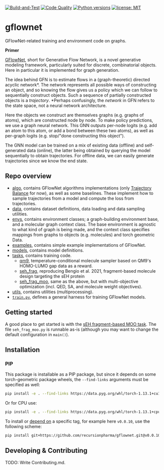 

[![Build-and-Test](https://github.com/recursionpharma/gflownet/actions/workflows/build-and-test.yaml/badge.svg)](https://github.com/recursionpharma/gflownet/actions/workflows/build-and-test.yaml)
[![Code Quality](https://github.com/recursionpharma/gflownet/actions/workflows/code-quality.yaml/badge.svg)](https://github.com/recursionpharma/gflownet/actions/workflows/code-quality.yaml)
[![Python versions](https://img.shields.io/badge/Python-3.9%2B-blue)](https://www.python.org/downloads/)
[![license: MIT](https://img.shields.io/badge/License-MIT-purple.svg)](LICENSE)

# gflownet

GFlowNet-related training and environment code on graphs.

**Primer**

[GFlowNet](https://yoshuabengio.org/2022/03/05/generative-flow-networks/), short for Generative Flow Network, is a novel generative modeling framework, particularly suited for discrete, combinatorial objects. Here in particular it is implemented for graph generation.

The idea behind GFN is to estimate flows in a (graph-theoretic) directed acyclic network*. The network represents all possible ways of constructing an object, and so knowing the flow gives us a policy which we can follow to sequentially construct objects. Such a sequence of partially constructed objects is a _trajectory_. *Perhaps confusingly, the _network_ in GFN refers to the state space, not a neural network architecture.

Here the objects we construct are themselves graphs (e.g. graphs of atoms), which are constructed node by node. To make policy predictions, we use a graph neural network. This GNN outputs per-node logits (e.g. add an atom to this atom, or add a bond between these two atoms), as well as per-graph logits (e.g. stop/"done constructing this object").

The GNN model can be trained on a mix of existing data (offline) and self-generated data (online), the latter being obtained by querying the model sequentially to obtain trajectories. For offline data, we can easily generate trajectories since we know the end state.

## Repo overview

- [algo](src/gflownet/algo), contains GFlowNet algorithms implementations (only [Trajectory Balance](https://arxiv.org/abs/2201.13259) for now), as well as some baselines. These implement how to sample trajectories from a model and compute the loss from trajectories.
- [data](src/gflownet/data), contains dataset definitions, data loading and data sampling utilities.
- [envs](src/gflownet/envs), contains environment classes; a graph-building environment base, and a molecular graph context class. The base environment is agnostic to what kind of graph is being made, and the context class specifies mappings from graphs to objects (e.g. molecules) and torch geometric Data.
- [examples](docs/examples), contains simple example implementations of GFlowNet.
- [models](src/gflownet/models), contains model definitions.
- [tasks](src/gflownet/tasks), contains training code.
    -  [qm9](src/gflownet/tasks/qm9/qm9.py), temperature-conditional molecule sampler based on QM9's HOMO-LUMO gap data as a reward.
    -  [seh_frag](src/gflownet/tasks/seh_frag.py), reproducing Bengio et al. 2021, fragment-based molecule design targeting the sEH protein
    -  [seh_frag_moo](src/gflownet/tasks/seh_frag_moo.py), same as the above, but with multi-objective optimization (incl. QED, SA, and molecule weight objectives).
- [utils](src/gflownet/utils), contains utilities (multiprocessing).
- [`train.py`](src/gflownet/train.py), defines a general harness for training GFlowNet models.

## Getting started

A good place to get started is with the [sEH fragment-based MOO task](src/gflownet/tasks/seh_frag_moo.py). The file `seh_frag_moo.py` is runnable as-is (although you may want to change the default configuration in `main()`).

## Installation

### PIP

This package is installable as a PIP package, but since it depends on some torch-geometric package wheels, the `--find-links` arguments must be specified as well:

```bash
pip install -e . --find-links https://data.pyg.org/whl/torch-1.13.1+cu117.html
```
Or for CPU use:

```bash
pip install -e . --find-links https://data.pyg.org/whl/torch-1.13.1+cpu.html
```

To install or [depend on](https://matiascodesal.com/blog/how-use-git-repository-pip-dependency/) a specific tag, for example here `v0.0.10`, use the following scheme:
```bash
pip install git+https://github.com/recursionpharma/gflownet.git@v0.0.10 --find-links ...
```

## Developing & Contributing

TODO: Write Contributing.md.
